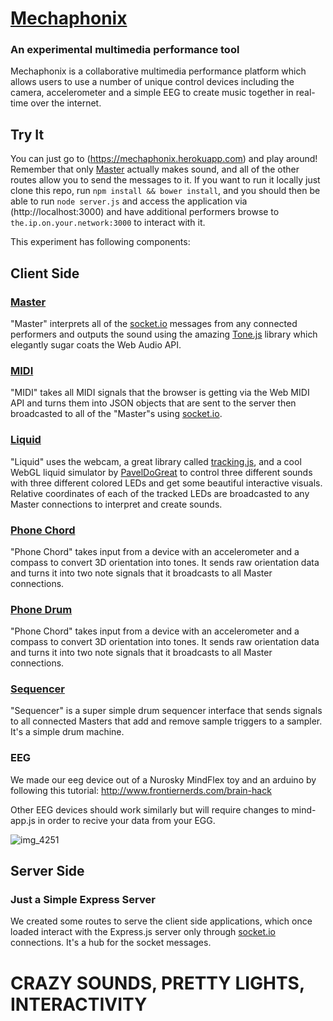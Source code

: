 # [Mechaphonix](https://mechaphonix.herokuapp.com)
### An experimental multimedia performance tool
Mechaphonix is a collaborative multimedia performance platform which allows users to use a number of unique control devices including the camera, accelerometer and a simple EEG to create music together in real-time over the internet.

## Try It
You can just go to (https://mechaphonix.herokuapp.com) and play around!  Remember that only [Master](https://mechaphonix.herokuapp.com/master) actually makes sound, and all of the other routes allow you to send the messages to it.
If you want to run it locally just clone this repo, run `npm install && bower install`, and you should then be able to run `node server.js` and access the application via (http://localhost:3000) and have additional performers browse to `the.ip.on.your.network:3000` to interact with it.

This experiment has following components:
## Client Side
### [Master](https://mechaphonix.herokuapp.com/master)
"Master" interprets all of the [socket.io](https://socket.io) messages from any connected performers and outputs the sound using the amazing [Tone.js](http://tonejs.github.io) library which elegantly sugar coats the Web Audio API.

### [MIDI](https://mechaphonix.herokuapp.com/midi)
"MIDI" takes all MIDI signals that the browser is getting via the Web MIDI API and turns them into JSON objects that are sent to the server then broadcasted to all of the "Master"s using [socket.io](https://socket.io).

### [Liquid](https://mechaphonix.herokuapp.com/liquid)
"Liquid" uses the webcam, a great library called [tracking.js](https://trackingjs.com), and a cool WebGL liquid simulator by [PavelDoGreat](https://codepen.io/PavelDoGreat) to control three different sounds with three different colored LEDs and get some beautiful interactive visuals.  Relative coordinates of each of the tracked LEDs are broadcasted to any Master connections to interpret and create sounds.

### [Phone Chord](https://mechaphonix.herokuapp.com/phone-chord)
"Phone Chord" takes input from a device with an accelerometer and a compass to convert 3D orientation into tones.  It sends raw orientation data and turns it into two note signals that it broadcasts to all Master connections.

### [Phone Drum](https://mechaphonix.herokuapp.com/phone-drum)
"Phone Chord" takes input from a device with an accelerometer and a compass to convert 3D orientation into tones.  It sends raw orientation data and turns it into two note signals that it broadcasts to all Master connections.

### [Sequencer](https://mechaphonix.herokuapp.com/sequencer)
"Sequencer" is a super simple drum sequencer interface that sends signals to all connected Masters that add and remove sample triggers to a sampler.  It's a simple drum machine.

### EEG
We made our eeg device out of a Nurosky MindFlex toy and an arduino by following this tutorial: http://www.frontiernerds.com/brain-hack

Other EEG devices should work similarly but will require changes to mind-app.js in order to recive your data from your EGG.

![img_4251](https://user-images.githubusercontent.com/8572233/35826225-bf4336dc-0a7d-11e8-8243-cfac2b832661.JPG)

## Server Side
### Just a Simple Express Server
We created some routes to serve the client side applications, which once loaded interact with the Express.js server only through [socket.io](https://socket.io) connections.  It's a hub for the socket messages.

# CRAZY SOUNDS, PRETTY LIGHTS, INTERACTIVITY
